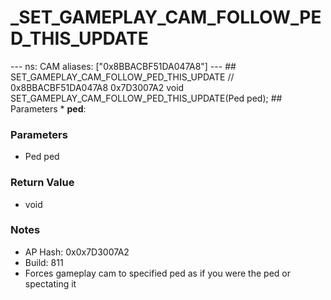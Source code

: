 # _SET_GAMEPLAY_CAM_FOLLOW_PED_THIS_UPDATE

--- ns: CAM aliases: ["0x8BBACBF51DA047A8"] --- ## SET_GAMEPLAY_CAM_FOLLOW_PED_THIS_UPDATE  // 0x8BBACBF51DA047A8 0x7D3007A2 void SET_GAMEPLAY_CAM_FOLLOW_PED_THIS_UPDATE(Ped ped);  ## Parameters * **ped**:

### Parameters
* Ped ped

### Return Value
* void

### Notes
* AP Hash: 0x0x7D3007A2
* Build: 811
* Forces gameplay cam to specified ped as if you were the ped or spectating it


